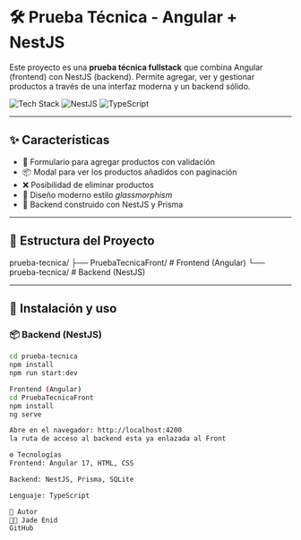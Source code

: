# 🛠️ Prueba Técnica - Angular + NestJS

Este proyecto es una **prueba técnica fullstack** que combina Angular (frontend) con NestJS (backend). Permite agregar, ver y gestionar productos a través de una interfaz moderna y un backend sólido.

![Tech Stack](https://img.shields.io/badge/Angular-DD0031?style=for-the-badge&logo=angular&logoColor=white)
![NestJS](https://img.shields.io/badge/NestJS-E0234E?style=for-the-badge&logo=nestjs&logoColor=white)
![TypeScript](https://img.shields.io/badge/TypeScript-007ACC?style=for-the-badge&logo=typescript&logoColor=white)

---

## ✨ Características

- 🧾 Formulario para agregar productos con validación
- 📦 Modal para ver los productos añadidos con paginación
- ❌ Posibilidad de eliminar productos
- 🍃 Diseño moderno estilo *glassmorphism*
- 🔧 Backend construido con NestJS y Prisma

---

## 📁 Estructura del Proyecto

prueba-tecnica/
├── PruebaTecnicaFront/ # Frontend (Angular)
└── prueba-tecnica/ # Backend (NestJS)

---

## 🚀 Instalación y uso

### 📦 Backend (NestJS)

```bash
cd prueba-tecnica
npm install
npm run start:dev

Frontend (Angular)
cd PruebaTecnicaFront
npm install
ng serve

Abre en el navegador: http://localhost:4200
la ruta de acceso al backend esta ya enlazada al Front

⚙️ Tecnologías
Frontend: Angular 17, HTML, CSS

Backend: NestJS, Prisma, SQLite

Lenguaje: TypeScript

🧠 Autor
👩‍💻 Jade Enid
GitHub
